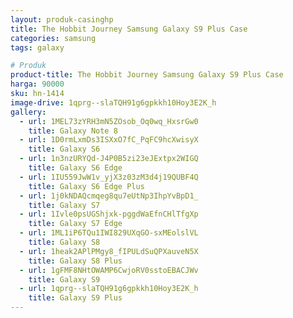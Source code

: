 ```yaml
---
layout: produk-casinghp
title: The Hobbit Journey Samsung Galaxy S9 Plus Case
categories: samsung
tags: galaxy

# Produk
product-title: The Hobbit Journey Samsung Galaxy S9 Plus Case
harga: 90000
sku: hn-1414
image-drive: 1qprg--slaTQH91g6gpkkh10Hoy3E2K_h
gallery:
  - url: 1MEL73zYRH3mN5ZOsob_Oq0wq_HxsrGw0
    title: Galaxy Note 8
  - url: 1D0rmLxmDs3ISXxO7fC_PqFC9hcXwisyX
    title: Galaxy S6
  - url: 1n3nzURYQd-J4P0B5zi23eJExtpx2WIGQ
    title: Galaxy S6 Edge
  - url: 1IU559JwW1v_yjX3z03zM3d4j19QUBF4Q
    title: Galaxy S6 Edge Plus
  - url: 1j0kNDAQcmqeg8qu7eUtNp3IhpYvBpD1_
    title: Galaxy S7
  - url: 1Ivle0psUGShjxk-pggdWaEfnCHlTfgXp
    title: Galaxy S7 Edge
  - url: 1ML1iP6TQu1IWI829UXqGO-sxMEolslVL
    title: Galaxy S8
  - url: 1heak2APlPMgy8_fIPULdSuQPXauveN5X
    title: Galaxy S8 Plus
  - url: 1gFMF8NHtOWAMP6CwjoRV0sstoEBACJWv
    title: Galaxy S9
  - url: 1qprg--slaTQH91g6gpkkh10Hoy3E2K_h
    title: Galaxy S9 Plus
---
```

